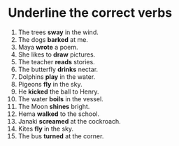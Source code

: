 # Underline the correct verbs

1. The trees **sway** in the wind.
2. The dogs **barked** at me.
3. Maya **wrote** a poem.
4. She likes to **draw** pictures.
5. The teacher **reads** stories.
6. The butterfly **drinks** nectar.
7. Dolphins **play** in the water.
8. Pigeons **fly** in the sky.
9. He **kicked** the ball to Henry.
10. The water **boils** in the vessel.
11. The Moon **shines** bright.
12. Hema **walked** to the school.
13. Janaki **screamed** at the cockroach.
14. Kites **fly** in the sky.
15. The bus **turned** at the corner.
